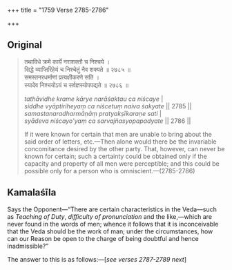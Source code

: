 +++
title = "1759 Verse 2785-2786"

+++
## Original 
>
> तथाविधे क्रमे कार्ये नराशक्तौ च निश्चये ।  
> सिद्धे व्याप्तिरिहेयं च निश्चेतुं नैव शक्यते ॥ २७८५ ॥  
> समस्तनरधर्माणां प्रत्यक्षीकरणे सति ।  
> स्यादेव निश्चयोऽयं च सर्वज्ञस्योपपद्यते ॥ २७८६ ॥ 
>
> *tathāvidhe krame kārye narāśaktau ca niścaye* \|  
> *siddhe vyāptiriheyaṃ ca niścetuṃ naiva śakyate* \|\| 2785 \|\|  
> *samastanaradharmāṇāṃ pratyakṣīkaraṇe sati* \|  
> *syādeva niścayo'yaṃ ca sarvajñasyopapadyate* \|\| 2786 \|\| 
>
> If it were known for certain that men are unable to bring about the said order of letters, etc.—Then alone would there be the invariable concomitance desired by the other party. That, however, can never be known for certain; such a certainty could be obtained only if the capacity and property of all men were perceptible; and this could be possible only for a person who is omniscient.—(2785-2786)



## Kamalaśīla

Says the Opponent—“There are certain characteristics in the Veda—such as *Teaching of Duty*, *difficulty of pronunciation* and the like,—which are never found in the words of men; whence it follows that it is inconceivable that the Veda should be the work of man; under the circumstances, how can our Reason be open to the charge of being doubtful and hence inadmissible?”

The answer to this is as follows:—[*see verses 2787-2789 next*]


